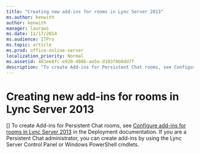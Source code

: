 ```yaml
---
title: "Creating new add-ins for rooms in Lync Server 2013"
ms.author: kenwith
author: kenwith
manager: laurawi
ms.date: 11/17/2014
ms.audience: ITPro
ms.topic: article
ms.prod: office-online-server
localization_priority: Normal
ms.assetid: 463ee8fc-e920-4986-aa5e-d103f8b8dd7f
description: "To create Add-ins for Persistent Chat rooms, see Configure add-ins for rooms in Lync Server 2013 in the Deployment documentation. If you are a Persistent Chat administrator, you can create add-ins by using the Lync Server Control Panel or Windows PowerShell cmdlets."
---
```


# Creating new add-ins for rooms in Lync Server 2013
[]
To create Add-ins for Persistent Chat rooms, see [Configure add-ins for rooms in Lync Server 2013](configure-add-ins-for-rooms.md) in the Deployment documentation. If you are a Persistent Chat administrator, you can create add-ins by using the Lync Server Control Panel or Windows PowerShell cmdlets. 
  

